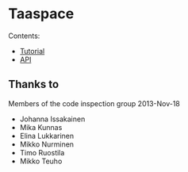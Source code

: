 # Taaspace

Contents:
- [Tutorial](tutorial/)
- [API](api/)

## Thanks to

Members of the code inspection group 2013-Nov-18
- Johanna Issakainen
- Mika Kunnas
- Elina Lukkarinen
- Mikko Nurminen
- Timo Ruostila
- Mikko Teuho
